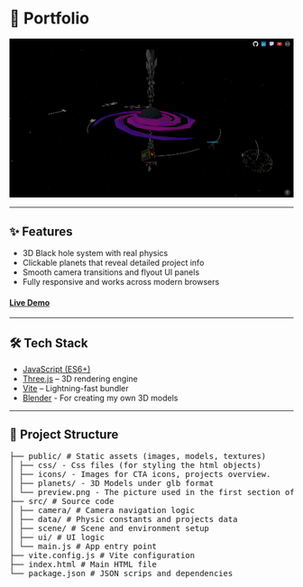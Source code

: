 # 🌌 Portfolio
![screenshot](public/preview.png)

---

## ✨ Features

- 3D Black hole system with real physics
- Clickable planets that reveal detailed project info
- Smooth camera transitions and flyout UI panels
- Fully responsive and works across modern browsers

#### [Live Demo](https://portfolio-spottedbushs-projects.vercel.app/)

---

## 🛠️ Tech Stack

- [JavaScript (ES6+)](https://developer.mozilla.org/en-US/docs/Web/JavaScript)
- [Three.js](https://threejs.org/) – 3D rendering engine
- [Vite](https://vitejs.dev/) – Lightning-fast bundler
- [Blender](https://www.blender.org/) - For creating my own 3D models

---

## 📁 Project Structure

<pre>
├── public/ # Static assets (images, models, textures)
│ ├── css/ - Css files (for styling the html objects)
│ ├── icons/ - Images for CTA icons, projects overview.
│ ├── planets/ - 3D Models under glb format
│ └── preview.png - The picture used in the first section of this ReadMe.md
├── src/ # Source code
│ ├── camera/ # Camera navigation logic
│ ├── data/ # Physic constants and projects data 
│ ├── scene/ # Scene and environment setup
│ ├── ui/ # UI logic
│ └── main.js # App entry point
├── vite.config.js # Vite configuration
├── index.html # Main HTML file
└── package.json # JSON scrips and dependencies

